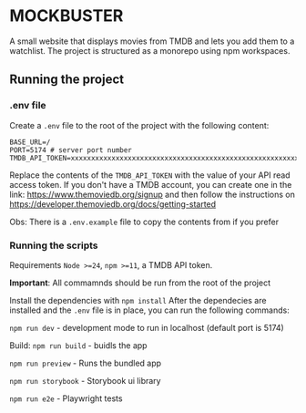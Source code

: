 # MOCKBUSTER

A small website that displays movies from TMDB and lets you add them to a watchlist.
The project is structured as a monorepo using npm workspaces.

## Running the project
### .env file

Create a `.env` file to the root of the project with the following content:
```
BASE_URL=/
PORT=5174 # server port number
TMDB_API_TOKEN=xxxxxxxxxxxxxxxxxxxxxxxxxxxxxxxxxxxxxxxxxxxxxxxxxxxxxxxxxxxxxxxxxxxxxxxxxxxx
```

Replace the contents of the `TMDB_API_TOKEN` with the value of your API read access token. If you don't have a TMDB account, you can create one in the link: https://www.themoviedb.org/signup and then follow the instructions on https://developer.themoviedb.org/docs/getting-started 

Obs: There is a `.env.example` file to copy the contents from if you prefer

### Running the scripts 

Requirements `Node >=24`, `npm >=11`, a TMDB API token.

**Important**: All commamnds should be run from the root of the project

Install the dependencies with `npm install`
After the dependecies are installed and the `.env` file is in place, you can run the following commands:

`npm run dev` - development mode to run in localhost (default port is 5174)

Build: `npm run build` - buidls the app

`npm run preview` - Runs the bundled app

`npm run storybook` - Storybook ui library

`npm run e2e` - Playwright tests

